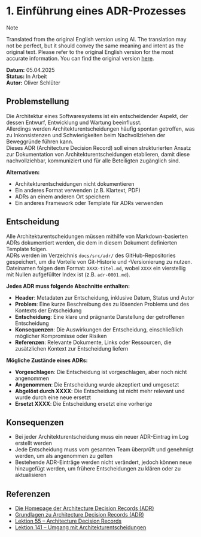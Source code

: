 # 1. Einführung eines ADR-Prozesses

> [!NOTE]
> Translated from the original English version using AI.
> The translation may not be perfect, but it should convey the same meaning and intent as the original text.
> Please refer to the original English version for the most accurate information.
> You can find the original version [here](../english/adr-001.md).

**Datum:** 05.04.2025  
**Status:** In Arbeit  
**Autor:** Oliver Schlüter

## Problemstellung

Die Architektur eines Softwaresystems ist ein entscheidender Aspekt, der dessen Entwurf, Entwicklung und Wartung beeinflusst.  
Allerdings werden Architekturentscheidungen häufig spontan getroffen, was zu Inkonsistenzen und Schwierigkeiten beim Nachvollziehen der Beweggründe führen kann.  
Dieses ADR (Architecture Decision Record) soll einen strukturierten Ansatz zur Dokumentation von Architekturentscheidungen etablieren, damit diese nachvollziehbar, kommuniziert und für alle Beteiligten zugänglich sind.

**Alternativen:**

- Architekturentscheidungen nicht dokumentieren
- Ein anderes Format verwenden (z.B. Klartext, PDF)
- ADRs an einem anderen Ort speichern
- Ein anderes Framework oder Template für ADRs verwenden

## Entscheidung

Alle Architekturentscheidungen müssen mithilfe von Markdown-basierten ADRs dokumentiert werden, die dem in diesem Dokument definierten Template folgen.  
ADRs werden im Verzeichnis `docs/src/adr/` des GitHub-Repositories gespeichert, um die Vorteile von Git-Historie und -Versionierung zu nutzen.  
Dateinamen folgen dem Format: `XXXX-titel.md`, wobei `XXXX` ein vierstellig mit Nullen aufgefüllter Index ist (z.B. `adr-0001.md`).  

**Jedes ADR muss folgende Abschnitte enthalten:**

- **Header**: Metadaten zur Entscheidung, inklusive Datum, Status und Autor
- **Problem**: Eine kurze Beschreibung des zu lösenden Problems und des Kontexts der Entscheidung
- **Entscheidung**: Eine klare und prägnante Darstellung der getroffenen Entscheidung
- **Konsequenzen**: Die Auswirkungen der Entscheidung, einschließlich möglicher Kompromisse oder Risiken
- **Referenzen**: Relevante Dokumente, Links oder Ressourcen, die zusätzlichen Kontext zur Entscheidung liefern

**Mögliche Zustände eines ADRs:**

- **Vorgeschlagen**: Die Entscheidung ist vorgeschlagen, aber noch nicht angenommen
- **Angenommen**: Die Entscheidung wurde akzeptiert und umgesetzt
- **Abgelöst durch XXXX**: Die Entscheidung ist nicht mehr relevant und wurde durch eine neue ersetzt
- **Ersetzt XXXX**: Die Entscheidung ersetzt eine vorherige

## Konsequenzen

- Bei jeder Architekturentscheidung muss ein neuer ADR-Eintrag im Log erstellt werden
- Jede Entscheidung muss vom gesamten Team überprüft und genehmigt werden, um als angenommen zu gelten
- Bestehende ADR-Einträge werden nicht verändert, jedoch können neue hinzugefügt werden, um frühere Entscheidungen zu klären oder zu aktualisieren

## Referenzen

- [Die Homepage der Architecture Decision Records (ADR)](https://adr.github.io/)
- [Grundlagen zu Architecture Decision Records (ADR)](https://medium.com/@nolomokgosi/basics-of-architecture-decision-records-adr-e09e00c636c6)
- [Lektion 55 – Architecture Decision Records](https://www.youtube.com/watch?v=LMBqGPLvonU)
- [Lektion 141 – Umgang mit Architekturentscheidungen](https://www.youtube.com/watch?v=PoarX66AO5s)  